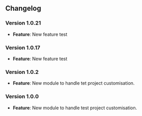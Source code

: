 ## Changelog

### Version 1.0.21
- **Feature**: New feature test

### Version 1.0.17
- **Feature**: New feature test

### Version 1.0.2
- **Feature**: New module to handle tet project customisation.

### Version 1.0.0
- **Feature**: New module to handle test project customisation.
